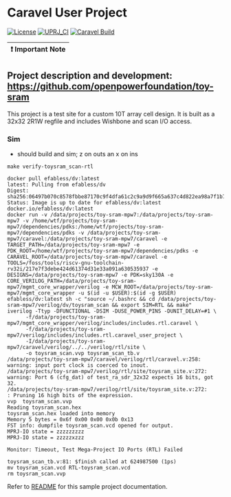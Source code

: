 # Caravel User Project

[![License](https://img.shields.io/badge/License-Apache%202.0-blue.svg)](https://opensource.org/licenses/Apache-2.0) [![UPRJ_CI](https://github.com/efabless/caravel_project_example/actions/workflows/user_project_ci.yml/badge.svg)](https://github.com/efabless/caravel_project_example/actions/workflows/user_project_ci.yml) [![Caravel Build](https://github.com/efabless/caravel_project_example/actions/workflows/caravel_build.yml/badge.svg)](https://github.com/efabless/caravel_project_example/actions/workflows/caravel_build.yml)

| :exclamation: Important Note            |
|-----------------------------------------|


## Project description and development: https://github.com/openpowerfoundation/toy-sram

This project is a test site for a custom 10T array cell design.  It is built as a 32x32 2R1W regfile and includes Wishbone and scan I/O access.


### Sim

* should build and sim; z on outs an x on ins

```
make verify-toysram_scan-rtl

docker pull efabless/dv:latest
latest: Pulling from efabless/dv
Digest: sha256:06497b070c8578fbbe87170c9f4dfa61c2c9a9d9f665a637c4d822ea98a7f1b7
Status: Image is up to date for efabless/dv:latest
docker.io/efabless/dv:latest
docker run -v /data/projects/toy-sram-mpw7:/data/projects/toy-sram-mpw7 -v /home/wtf/projects/toy-sram-mpw7/dependencies/pdks:/home/wtf/projects/toy-sram-mpw7/dependencies/pdks -v /data/projects/toy-sram-mpw7/caravel:/data/projects/toy-sram-mpw7/caravel -e TARGET_PATH=/data/projects/toy-sram-mpw7 -e PDK_ROOT=/home/wtf/projects/toy-sram-mpw7/dependencies/pdks -e CARAVEL_ROOT=/data/projects/toy-sram-mpw7/caravel -e TOOLS=/foss/tools/riscv-gnu-toolchain-rv32i/217e7f3debe424d61374d31e33a091a630535937 -e DESIGNS=/data/projects/toy-sram-mpw7 -e PDK=sky130A -e CORE_VERILOG_PATH=/data/projects/toy-sram-mpw7/mgmt_core_wrapper/verilog -e MCW_ROOT=/data/projects/toy-sram-mpw7/mgmt_core_wrapper -u $(id -u $USER):$(id -g $USER) efabless/dv:latest sh -c "source ~/.bashrc && cd /data/projects/toy-sram-mpw7/verilog/dv/toysram_scan && export SIM=RTL && make"
iverilog -Ttyp -DFUNCTIONAL -DSIM -DUSE_POWER_PINS -DUNIT_DELAY=#1 \
      -f/data/projects/toy-sram-mpw7/mgmt_core_wrapper/verilog/includes/includes.rtl.caravel \
      -f/data/projects/toy-sram-mpw7/verilog/includes/includes.rtl.caravel_user_project \
      -I/data/projects/toy-sram-mpw7/caravel/verilog/../../verilog/rtl/site \
      -o toysram_scan.vvp toysram_scan_tb.v
/data/projects/toy-sram-mpw7/caravel/verilog/rtl/caravel.v:258: warning: input port clock is coerced to inout.
/data/projects/toy-sram-mpw7/verilog/rtl/site/toysram_site.v:272: warning: Port 6 (cfg_dat) of test_ra_sdr_32x32 expects 16 bits, got 32.
/data/projects/toy-sram-mpw7/verilog/rtl/site/toysram_site.v:272:        : Pruning 16 high bits of the expression.
vvp  toysram_scan.vvp
Reading toysram_scan.hex
toysram_scan.hex loaded into memory
Memory 5 bytes = 0x6f 0x00 0x00 0x0b 0x13
FST info: dumpfile toysram_scan.vcd opened for output.
MPRJ-IO state = zzzzzzzzz
MPRJ-IO state = zzzzzxzzz

Monitor: Timeout, Test Mega-Project IO Ports (RTL) Failed

toysram_scan_tb.v:81: $finish called at 624987500 (1ps)
mv toysram_scan.vcd RTL-toysram_scan.vcd
rm toysram_scan.vvp

```

Refer to [README](docs/source/index.rst) for this sample project documentation.

